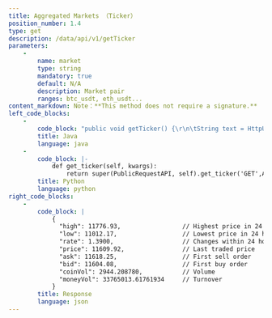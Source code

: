 ```yaml
---
title: Aggregated Markets （Ticker）
position_number: 1.4
type: get
description: /data/api/v1/getTicker
parameters:
    -
        name: market
        type: string
        mandatory: true
        default: N/A
        description: Market pair
        ranges: btc_usdt, eth_usdt...
content_markdown: Note：**This method does not require a signature.**
left_code_blocks:
    -
        code_block: "public void getTicker() {\r\n\tString text = HttpUtil.get(URL + \"/data/api/v1/getTicker?market=btc_usdt\");\r\n\tSystem.out.println(text);\r\n}"
        title: Java
        language: java
    -
        code_block: |-
            def get_ticker(self, kwargs):
                return super(PublicRequestAPI, self).get_ticker('GET',Api.get_ticker,kwargs)
        title: Python
        language: python
right_code_blocks:
    -
        code_block: |
            {
              "high": 11776.93,                 // Highest price in 24 hours
              "low": 11012.17,                  // Lowest price in 24 hours
              "rate": 1.3900,                   // Changes within 24 hours
              "price": 11609.92,                // Last traded price
              "ask": 11618.25,                  // First sell order
              "bid": 11604.08,                  // First buy order
              "coinVol": 2944.208780,           // Volume
              "moneyVol": 33765013.61761934     // Turnover
            }
        title: Response
        language: json
---
```

